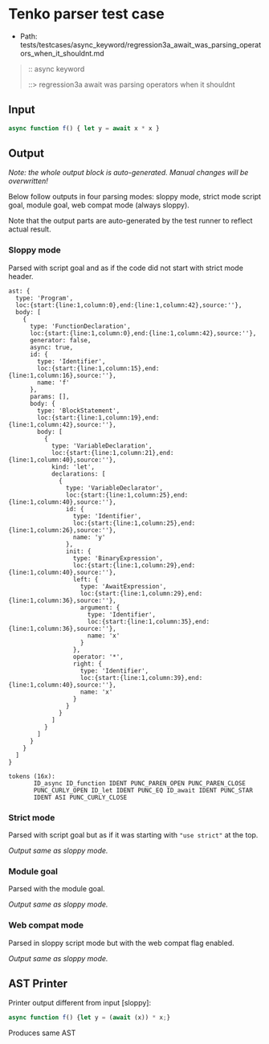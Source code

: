 # Tenko parser test case

- Path: tests/testcases/async_keyword/regression3a_await_was_parsing_operators_when_it_shouldnt.md

> :: async keyword
>
> ::> regression3a await was parsing operators when it shouldnt

## Input

`````js
async function f() { let y = await x * x }
`````

## Output

_Note: the whole output block is auto-generated. Manual changes will be overwritten!_

Below follow outputs in four parsing modes: sloppy mode, strict mode script goal, module goal, web compat mode (always sloppy).

Note that the output parts are auto-generated by the test runner to reflect actual result.

### Sloppy mode

Parsed with script goal and as if the code did not start with strict mode header.

`````
ast: {
  type: 'Program',
  loc:{start:{line:1,column:0},end:{line:1,column:42},source:''},
  body: [
    {
      type: 'FunctionDeclaration',
      loc:{start:{line:1,column:0},end:{line:1,column:42},source:''},
      generator: false,
      async: true,
      id: {
        type: 'Identifier',
        loc:{start:{line:1,column:15},end:{line:1,column:16},source:''},
        name: 'f'
      },
      params: [],
      body: {
        type: 'BlockStatement',
        loc:{start:{line:1,column:19},end:{line:1,column:42},source:''},
        body: [
          {
            type: 'VariableDeclaration',
            loc:{start:{line:1,column:21},end:{line:1,column:40},source:''},
            kind: 'let',
            declarations: [
              {
                type: 'VariableDeclarator',
                loc:{start:{line:1,column:25},end:{line:1,column:40},source:''},
                id: {
                  type: 'Identifier',
                  loc:{start:{line:1,column:25},end:{line:1,column:26},source:''},
                  name: 'y'
                },
                init: {
                  type: 'BinaryExpression',
                  loc:{start:{line:1,column:29},end:{line:1,column:40},source:''},
                  left: {
                    type: 'AwaitExpression',
                    loc:{start:{line:1,column:29},end:{line:1,column:36},source:''},
                    argument: {
                      type: 'Identifier',
                      loc:{start:{line:1,column:35},end:{line:1,column:36},source:''},
                      name: 'x'
                    }
                  },
                  operator: '*',
                  right: {
                    type: 'Identifier',
                    loc:{start:{line:1,column:39},end:{line:1,column:40},source:''},
                    name: 'x'
                  }
                }
              }
            ]
          }
        ]
      }
    }
  ]
}

tokens (16x):
       ID_async ID_function IDENT PUNC_PAREN_OPEN PUNC_PAREN_CLOSE
       PUNC_CURLY_OPEN ID_let IDENT PUNC_EQ ID_await IDENT PUNC_STAR
       IDENT ASI PUNC_CURLY_CLOSE
`````

### Strict mode

Parsed with script goal but as if it was starting with `"use strict"` at the top.

_Output same as sloppy mode._

### Module goal

Parsed with the module goal.

_Output same as sloppy mode._

### Web compat mode

Parsed in sloppy script mode but with the web compat flag enabled.

_Output same as sloppy mode._

## AST Printer

Printer output different from input [sloppy]:

````js
async function f() {let y = (await (x)) * x;}
````

Produces same AST
